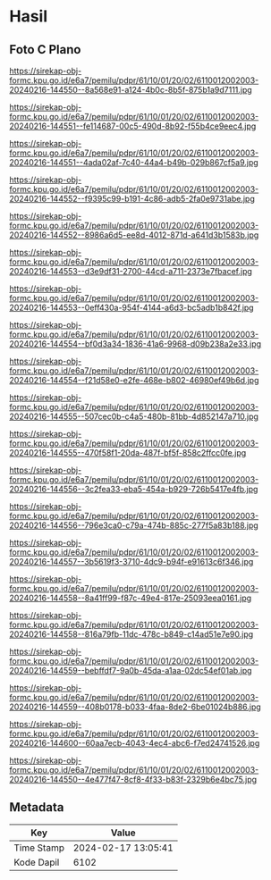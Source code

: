 # Hasil

## Foto C Plano

https://sirekap-obj-formc.kpu.go.id/e6a7/pemilu/pdpr/61/10/01/20/02/6110012002003-20240216-144550--8a568e91-a124-4b0c-8b5f-875b1a9d7111.jpg

https://sirekap-obj-formc.kpu.go.id/e6a7/pemilu/pdpr/61/10/01/20/02/6110012002003-20240216-144551--fe114687-00c5-490d-8b92-f55b4ce9eec4.jpg

https://sirekap-obj-formc.kpu.go.id/e6a7/pemilu/pdpr/61/10/01/20/02/6110012002003-20240216-144551--4ada02af-7c40-44a4-b49b-029b867cf5a9.jpg

https://sirekap-obj-formc.kpu.go.id/e6a7/pemilu/pdpr/61/10/01/20/02/6110012002003-20240216-144552--f9395c99-b191-4c86-adb5-2fa0e9731abe.jpg

https://sirekap-obj-formc.kpu.go.id/e6a7/pemilu/pdpr/61/10/01/20/02/6110012002003-20240216-144552--8986a6d5-ee8d-4012-871d-a641d3b1583b.jpg

https://sirekap-obj-formc.kpu.go.id/e6a7/pemilu/pdpr/61/10/01/20/02/6110012002003-20240216-144553--d3e9df31-2700-44cd-a711-2373e7fbacef.jpg

https://sirekap-obj-formc.kpu.go.id/e6a7/pemilu/pdpr/61/10/01/20/02/6110012002003-20240216-144553--0eff430a-954f-4144-a6d3-bc5adb1b842f.jpg

https://sirekap-obj-formc.kpu.go.id/e6a7/pemilu/pdpr/61/10/01/20/02/6110012002003-20240216-144554--bf0d3a34-1836-41a6-9968-d09b238a2e33.jpg

https://sirekap-obj-formc.kpu.go.id/e6a7/pemilu/pdpr/61/10/01/20/02/6110012002003-20240216-144554--f21d58e0-e2fe-468e-b802-46980ef49b6d.jpg

https://sirekap-obj-formc.kpu.go.id/e6a7/pemilu/pdpr/61/10/01/20/02/6110012002003-20240216-144555--507cec0b-c4a5-480b-81bb-4d852147a710.jpg

https://sirekap-obj-formc.kpu.go.id/e6a7/pemilu/pdpr/61/10/01/20/02/6110012002003-20240216-144555--470f58f1-20da-487f-bf5f-858c2ffcc0fe.jpg

https://sirekap-obj-formc.kpu.go.id/e6a7/pemilu/pdpr/61/10/01/20/02/6110012002003-20240216-144556--3c2fea33-eba5-454a-b929-726b5417e4fb.jpg

https://sirekap-obj-formc.kpu.go.id/e6a7/pemilu/pdpr/61/10/01/20/02/6110012002003-20240216-144556--796e3ca0-c79a-474b-885c-277f5a83b188.jpg

https://sirekap-obj-formc.kpu.go.id/e6a7/pemilu/pdpr/61/10/01/20/02/6110012002003-20240216-144557--3b5619f3-3710-4dc9-b94f-e91613c6f346.jpg

https://sirekap-obj-formc.kpu.go.id/e6a7/pemilu/pdpr/61/10/01/20/02/6110012002003-20240216-144558--8a41ff99-f87c-49e4-817e-25093eea0161.jpg

https://sirekap-obj-formc.kpu.go.id/e6a7/pemilu/pdpr/61/10/01/20/02/6110012002003-20240216-144558--816a79fb-11dc-478c-b849-c14ad51e7e90.jpg

https://sirekap-obj-formc.kpu.go.id/e6a7/pemilu/pdpr/61/10/01/20/02/6110012002003-20240216-144559--bebffdf7-9a0b-45da-a1aa-02dc54ef01ab.jpg

https://sirekap-obj-formc.kpu.go.id/e6a7/pemilu/pdpr/61/10/01/20/02/6110012002003-20240216-144559--408b0178-b033-4faa-8de2-6be01024b886.jpg

https://sirekap-obj-formc.kpu.go.id/e6a7/pemilu/pdpr/61/10/01/20/02/6110012002003-20240216-144600--60aa7ecb-4043-4ec4-abc6-f7ed24741526.jpg

https://sirekap-obj-formc.kpu.go.id/e6a7/pemilu/pdpr/61/10/01/20/02/6110012002003-20240216-144550--4e477f47-8cf8-4f33-b83f-2329b6e4bc75.jpg


## Metadata

| Key        | Value               |
| ---------- | ------------------- |
| Time Stamp | 2024-02-17 13:05:41 |
| Kode Dapil | 6102                |



